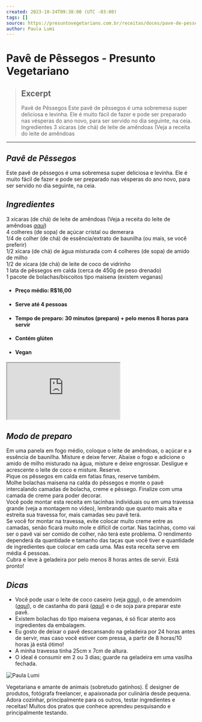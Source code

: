 ```yaml
---
created: 2023-10-24T09:38:00 (UTC -03:00)
tags: []
source: https://presuntovegetariano.com.br/receitas/doces/pave-de-pessegos/
author: Paula Lumi
---
```


# Pavê de Pêssegos - Presunto Vegetariano

> ## Excerpt
> Pavê de Pêssegos Este pavê de pêssegos é uma sobremesa super deliciosa e levinha. Ele é muito fácil de fazer e pode ser preparado nas vésperas do ano novo, para ser servido no dia seguinte, na ceia.  
 Ingredientes 3 xícaras (de chá) de leite de amêndoas (Veja a receita do leite de amêndoas

---
## _Pavê de Pêssegos_

Este pavê de pêssegos é uma sobremesa super deliciosa e levinha. Ele é muito fácil de fazer e pode ser preparado nas vésperas do ano novo, para ser servido no dia seguinte, na ceia.

## _Ingredientes_

3 xícaras (de chá) de leite de amêndoas (Veja a receita do leite de amêndoas _[aqui](https://presuntovegetariano.com.br/receitas/doces/leite-de-amendoas/)_)  
4 colheres (de sopa) de açúcar cristal ou demerara  
1/4 de colher (de chá) de essência/extrato de baunilha (ou mais, se você preferir)  
1/2 xícara (de chá) de água misturada com 4 colheres (de sopa) de amido de milho  
1/2 de xícara (de chá) de leite de coco de vidrinho  
1 lata de pêssegos em calda (cerca de 450g de peso drenado)  
1 pacote de bolachas/biscoitos tipo maisena (existem veganas)

-   #### Preço médio: R$16,00
    
-   #### Serve até 4 pessoas
    
-   #### Tempo de preparo: 30 minutos (preparo) + pelo menos 8 horas para servir
    
-   #### Contém glúten
    
-   #### Vegan
    

<iframe title="YouTube video player" src="https://www.youtube.com/embed/sdVSqzarO60?wmode=transparent&amp;autoplay=0" allowfullscreen="" name="fitvid0"></iframe>

## _Modo de preparo_

Em uma panela em fogo médio, coloque o leite de amêndoas, o açúcar e a essência de baunilha. Misture e deixe ferver. Abaixe o fogo e adicione o amido de milho misturado na água, misture e deixe engrossar. Desligue e acrescente o leite de coco e misture. Reserve.  
Pique os pêssegos em calda em fatias finas, reserve também.  
Molhe bolachas maisena na calda do pêssegos e monte o pavê intercalando camadas de bolacha, creme e pêssego. Finalize com uma camada de creme para poder decorar.  
Você pode montar esta receita em tacinhas individuais ou em uma travessa grande (veja a montagem no vídeo), lembrando que quanto mais alta e estreita sua travessa for, mais camadas seu pavê terá.  
Se você for montar na travessa, evite colocar muito creme entre as camadas, senão ficará muito mole e difícil de cortar. Nas tacinhas, como vai ser o pavê vai ser comido de colher, não terá este problema. O rendimento dependerá da quantidade e tamanho das taças que você tiver e quantidade de ingredientes que colocar em cada uma. Mas esta receita serve em média 4 pessoas.  
Cubra e leve à geladeira por pelo menos 8 horas antes de servir. Está pronto!

## _Dicas_

-   Você pode usar o leite de coco caseiro (veja _[aqui](https://presuntovegetariano.com.br/receitas/doces/leite-de-coco-caseiro/)_), o de amendoim (_[aqui](https://presuntovegetariano.com.br/receitas/vegan/leite-de-amendoim/)_), o de castanha do pará (_[aqui](https://presuntovegetariano.com.br/receitas/vegan/leite-de-castanha-do-para/)_) e o de soja para preparar este pavê.
-   Existem bolachas do tipo maisena veganas, é só ficar atento aos ingredientes da embalagem.
-   Eu gosto de deixar o pavê descansando na geladeira por 24 horas antes de servir, mas caso você estiver com pressa, a partir de 8 horas/10 horas já está ótimo!
-   A minha travessa tinha 25cm x 7cm de altura.
-   O ideal é consumir em 2 ou 3 dias; guarde na geladeira em uma vasilha fechada.

![Paula Lumi](https://secure.gravatar.com/avatar/e69fc2c41202ee85221459d51e864ff3?s=100&d=mm&r=g)

Vegetariana e amante de animais (sobretudo gatinhos). É designer de produtos, fotógrafa freelancer, e apaixonada por culinária desde pequena. Adora cozinhar, principalmente para os outros, testar ingredientes e receitas! Muitos dos pratos que conhece aprendeu pesquisando e principalmente testando.
